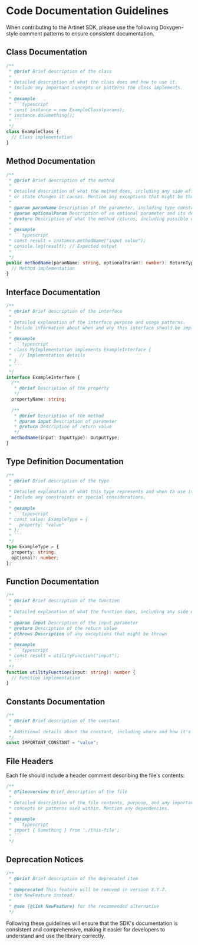 # Code Documentation Guidelines

When contributing to the Artinet SDK, please use the following Doxygen-style comment patterns to ensure consistent documentation.

## Class Documentation

```typescript
/**
 * @brief Brief description of the class
 * 
 * Detailed description of what the class does and how to use it.
 * Include any important concepts or patterns the class implements.
 * 
 * @example
 * ```typescript
 * const instance = new ExampleClass(params);
 * instance.doSomething();
 * ```
 */
class ExampleClass {
  // Class implementation
}
```

## Method Documentation

```typescript
/**
 * @brief Brief description of the method
 * 
 * Detailed description of what the method does, including any side effects
 * or state changes it causes. Mention any exceptions that might be thrown.
 * 
 * @param paramName Description of the parameter, including type constraints and requirements
 * @param optionalParam Description of an optional parameter and its default value if omitted
 * @return Description of what the method returns, including possible error states
 * 
 * @example
 * ```typescript
 * const result = instance.methodName("input value");
 * console.log(result); // Expected output
 * ```
 */
public methodName(paramName: string, optionalParam?: number): ReturnType {
  // Method implementation
}
```

## Interface Documentation

```typescript
/**
 * @brief Brief description of the interface
 * 
 * Detailed explanation of the interface purpose and usage patterns.
 * Include information about when and why this interface should be implemented.
 * 
 * @example
 * ```typescript
 * class MyImplementation implements ExampleInterface {
 *   // Implementation details
 * }
 * ```
 */
interface ExampleInterface {
  /**
   * @brief Description of the property
   */
  propertyName: string;
  
  /**
   * @brief Description of the method
   * @param input Description of parameter
   * @return Description of return value
   */
  methodName(input: InputType): OutputType;
}
```

## Type Definition Documentation

```typescript
/**
 * @brief Brief description of the type
 * 
 * Detailed explanation of what this type represents and when to use it.
 * Include any constraints or special considerations.
 * 
 * @example
 * ```typescript
 * const value: ExampleType = {
 *   property: "value"
 * };
 * ```
 */
type ExampleType = {
  property: string;
  optional?: number;
};
```

## Function Documentation

```typescript
/**
 * @brief Brief description of the function
 * 
 * Detailed explanation of what the function does, including any side effects.
 * 
 * @param input Description of the input parameter
 * @return Description of the return value
 * @throws Description of any exceptions that might be thrown
 * 
 * @example
 * ```typescript
 * const result = utilityFunction("input");
 * ```
 */
function utilityFunction(input: string): number {
  // Function implementation
}
```

## Constants Documentation

```typescript
/**
 * @brief Brief description of the constant
 * 
 * Additional details about the constant, including where and how it's used.
 */
const IMPORTANT_CONSTANT = "value";
```

## File Headers

Each file should include a header comment describing the file's contents:

```typescript
/**
 * @fileoverview Brief description of the file
 * 
 * Detailed description of the file contents, purpose, and any important
 * concepts or patterns used within. Mention any dependencies.
 * 
 * @example
 * ```typescript
 * import { Something } from './this-file';
 * ```
 */
```

## Deprecation Notices

```typescript
/**
 * @brief Brief description of the deprecated item
 * 
 * @deprecated This feature will be removed in version X.Y.Z.
 * Use NewFeature instead.
 * 
 * @see {@link NewFeature} for the recommended alternative
 */
```

Following these guidelines will ensure that the SDK's documentation is consistent and comprehensive, making it easier for developers to understand and use the library correctly.